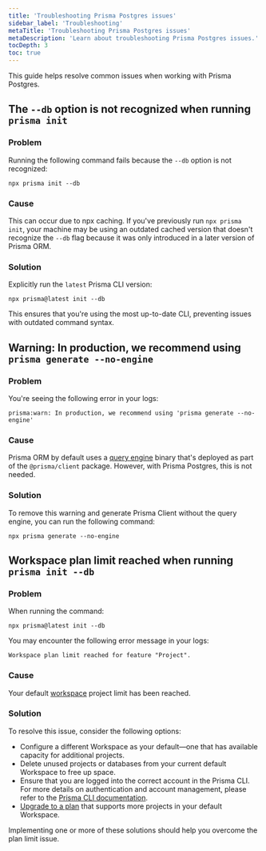 ```yaml
---
title: 'Troubleshooting Prisma Postgres issues'
sidebar_label: 'Troubleshooting'
metaTitle: 'Troubleshooting Prisma Postgres issues'
metaDescription: 'Learn about troubleshooting Prisma Postgres issues.'
tocDepth: 3
toc: true
---
```


This guide helps resolve common issues when working with Prisma Postgres.

## The `--db` option is not recognized when running `prisma init` 

### Problem

Running the following command fails because the `--db` option is not recognized:

```terminal
npx prisma init --db
```

### Cause

This can occur due to npx caching. If you've previously run `npx prisma init`, your machine may be using an outdated cached version that doesn't recognize the `--db` flag because it was only introduced in a later version of Prisma ORM.

### Solution

Explicitly run the `latest` Prisma CLI version:

```terminal
npx prisma@latest init --db
```

This ensures that you're using the most up-to-date CLI, preventing issues with outdated command syntax.

##  Warning: In production, we recommend using `prisma generate --no-engine`

### Problem

You're seeing the following error in your logs:

```
prisma:warn: In production, we recommend using 'prisma generate --no-engine'
```

### Cause

Prisma ORM by default uses a [query engine](/orm/overview/) binary that's deployed as part of the `@prisma/client` package. However, with Prisma Postgres, this is not needed.

### Solution

To remove this warning and generate Prisma Client without the query engine, you can run the following command:

```
npx prisma generate --no-engine
```

## Workspace plan limit reached when running `prisma init --db`

### Problem

When running the command:

```terminal
npx prisma@latest init --db
```

You may encounter the following error message in your logs:

```
Workspace plan limit reached for feature "Project".
```

### Cause

Your default [workspace](/platform/about#workspace) project limit has been reached.

### Solution

To resolve this issue, consider the following options:

- Configure a different Workspace as your default—one that has available capacity for additional projects.
- Delete unused projects or databases from your current default Workspace to free up space.
- Ensure that you are logged into the correct account in the Prisma CLI. For more details on authentication and account management, please refer to the [Prisma CLI documentation](/platform/platform-cli/commands#authentication).
- [Upgrade to a plan](/platform/about#billing) that supports more projects in your default Workspace.

Implementing one or more of these solutions should help you overcome the plan limit issue.